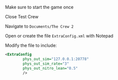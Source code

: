 Make sure to start the game once

Close Test Crew

Navigate to `Documents/The Crew 2`

Open or create the file `ExtraConfig.xml` with Notepad

Modify the file to include:
```xml
<ExtraConfig
        phys_out_sim="127.0.0.1:20778"
        phys_out_sim_rate="3"
        phys_out_nitro_lean="0.5"
        />
```
